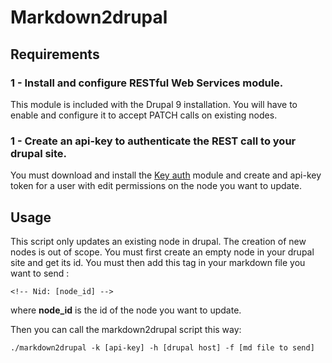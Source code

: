 # Markdown2drupal

## Requirements

### 1 - Install and configure RESTful Web Services module.
This module is included with the Drupal 9 installation.
You will have to enable and configure it to accept PATCH calls on existing nodes. 

### 1 - Create an api-key to authenticate the REST call to your drupal site.
You must download and install the [Key auth](https://www.drupal.org/project/key_auth) module
and create and api-key token for a user with edit permissions on the node you want to update.

## Usage

This script only updates an existing node in drupal.
The creation of new nodes is out of scope.
You must first create an empty node in your drupal site and get its id.
You must then add this tag in your markdown file you want to send :

`<!-- Nid: [node_id] -->`

where **node_id** is the id of the node you want to update.

Then you can call the markdown2drupal script this way:

`./markdown2drupal -k [api-key] -h [drupal host] -f [md file to send]`
